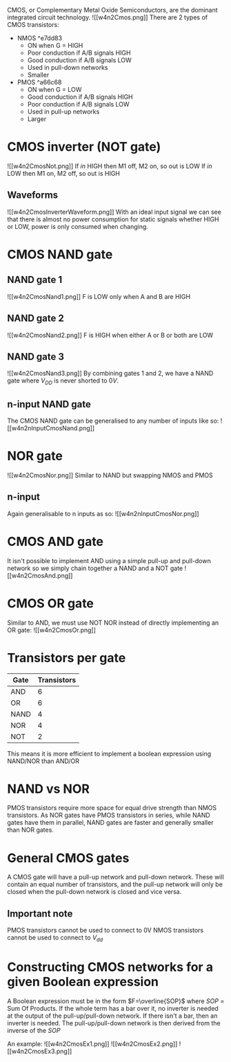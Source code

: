 CMOS, or Complementary Metal Oxide Semiconductors, are the dominant integrated circuit technology. 
![[w4n2Cmos.png]]
There are 2 types of CMOS transistors:
- NMOS ^e7dd83
	- ON when G = HIGH
	- Poor conduction if A/B signals HIGH
	- Good conduction if A/B signals LOW
	- Used in pull-down networks
	- Smaller
- PMOS ^a66c68
	- ON when G = LOW
	- Good conduction if A/B signals HIGH
	- Poor conduction if A/B signals LOW
	- Used in pull-up networks
	- Larger

# CMOS inverter (NOT gate)
![[w4n2CmosNot.png]]
If $in$ HIGH then M1 off, M2 on, so out is LOW
If $in$ LOW then M1 on, M2 off, so out is HIGH

## Waveforms
![[w4n2CmosInverterWaveform.png]]
With an ideal input signal we can see that there is almost no power consumption for static signals whether HIGH or LOW, power is only consumed when changing.

# CMOS NAND gate
## NAND gate 1
![[w4n2CmosNand1.png]]
F is LOW only when A and B are HIGH

## NAND gate 2
![[w4n2CmosNand2.png]]
F is HIGH when either A or B or both are LOW

## NAND gate 3
![[w4n2CmosNand3.png]]
By combining gates 1 and 2, we have a NAND gate where $V_{DD}$ is never shorted to $0V$.

## n-input NAND gate
The CMOS NAND gate can be generalised to any number of inputs like so:
![[w4n2nInputCmosNand.png]]

# NOR gate
![[w4n2CmosNor.png]]
Similar to NAND but swapping NMOS and PMOS

## n-input
Again generalisable to n inputs as so:
![[w4n2nInputCmosNor.png]]

# CMOS AND gate
It isn't possible to implement AND using a simple pull-up and pull-down network so we simply chain together a NAND and a NOT gate
![[w4n2CmosAnd.png]]

# CMOS OR gate
Similar to AND, we must use NOT NOR instead of directly implementing an OR gate:
![[w4n2CmosOr.png]]

# Transistors per gate
| Gate | Transistors |
| ---- | ----------- |
| AND  | 6           |
| OR   | 6           |
| NAND | 4           |
| NOR  | 4           |
| NOT  | 2            |

This means it is more efficient to implement a boolean expression using NAND/NOR than AND/OR

# NAND vs NOR
PMOS transistors require more space for equal drive strength than NMOS transistors.
As NOR gates have PMOS transistors in series, while NAND gates have them in parallel, NAND gates are faster and generally smaller than NOR gates.

# General CMOS gates
A CMOS gate will have a pull-up network and pull-down network. These will contain an equal number of transistors, and the pull-up network will only be closed when the pull-down network is closed and vice versa.

## Important note
PMOS transistors cannot be used to connect to 0V
NMOS transistors cannot be used to connect to $V_{dd}$

# Constructing CMOS networks for a given Boolean expression
A Boolean expression must be in the form $F=\overline{SOP}$ where $SOP$ = Sum Of Products.
If the whole term has a bar over it, no inverter is needed at the output of the pull-up/pull-down network. If there isn't a bar, then an inverter is needed.
The pull-up/pull-down network is then derived from the inverse of the $SOP$

An example:
![[w4n2CmosEx1.png]]
![[w4n2CmosEx2.png]]
![[w4n2CmosEx3.png]]